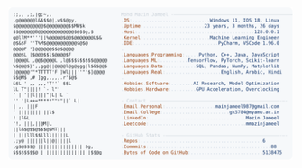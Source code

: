 <picture>
  <source srcset="https://raw.githubusercontent.com/mmazinjameel/mmazinjameel/main/dark_mode.svg?v=1740962870" media="(prefers-color-scheme: dark)">
  <img src="https://raw.githubusercontent.com/mmazinjameel/mmazinjameel/main/light_mode.svg?v=1740962870">
</picture>
